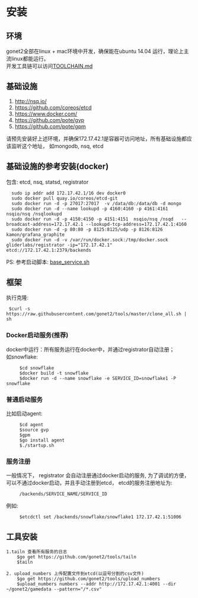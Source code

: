# 安装
## 环境
gonet2全部在linux + mac环境中开发，确保能在ubuntu 14.04 运行，理论上主流linux都能运行。      
开发工具链可以访问[TOOLCHAIN.md](TOOLCHAIN.md)     

## 基础设施
1. http://nsq.io/        
2. https://github.com/coreos/etcd       
3. https://www.docker.com/    
4. https://github.com/pote/gvp
5. https://github.com/pote/gpm

请预先安装好上述环境，并确保172.17.42.1是容器可访问地址，所有基础设施都应该监听这个地址， 如mongodb, nsq, etcd

## 基础设施的参考安装(docker)
包含: etcd, nsq, statsd, registrator

      sudo ip addr add 172.17.42.1/16 dev docker0
      sudo docker pull quay.io/coreos/etcd-git
      sudo docker run -d -p 27017:27017  -v /data/db:/data/db -d mongo
      sudo docker run -d --name lookupd -p 4160:4160 -p 4161:4161 nsqio/nsq /nsqlookupd
      sudo docker run -d -p 4150:4150 -p 4151:4151  nsqio/nsq /nsqd   --broadcast-address=172.17.42.1 --lookupd-tcp-address=172.17.42.1:4160
      sudo docker run -d -p 80:80 -p 8125:8125/udp -p 8126:8126  kamon/grafana_graphite
      sudo docker run -d -v /var/run/docker.sock:/tmp/docker.sock gliderlabs/registrator -ip="172.17.42.1" etcd://172.17.42.1:2379/backends
      
      
PS: 参考启动脚本: [base_service.sh](base_service.sh)  

## 框架
执行克隆:       

     $curl -s https://raw.githubusercontent.com/gonet2/tools/master/clone_all.sh | sh      

### Docker启动服务(推荐)
docker中运行：所有服务运行在docker中，并通过registrator自动注册；            
如snowflake:  

         $cd snowflake
         $docker build -t snowflake
         $docker run -d --name snowflake -e SERVICE_ID=snowflake1 -P snowflake


### 普通启动服务
比如启动agent: 

         $cd agent
         $source gvp
         $gpm
         $go install agent
         $./startup.sh

### 服务注册
一般情况下， registrator 会自动注册通过docker启动的服务, 为了调试的方便，可以不通过docker启动，并且手动注册到etcd， etcd的服务注册地址为:

         /backends/SERVICE_NAME/SERVICE_ID 
         
例如:

         $etcdctl set /backends/snowflake/snowflake1 172.17.42.1:51006


## 工具安装
	1.tailn 查看所有服务的日志
		$go get https://github.com/gonet2/tools/tailn
		$tailn
	
	2. upload_numbers 上传配置文件到etcd(以逗号分割的csv文件)
		$go get https://github.com/gonet2/tools/upload_numbers
		$upload_numbers numbers --addr http://172.17.42.1:4001 --dir ~/gonet2/gamedata --pattern="/*.csv"
	
